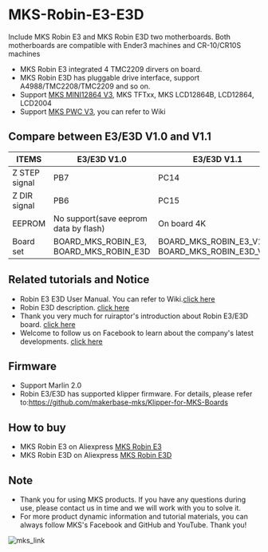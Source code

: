 # MKS-Robin-E3-E3D
Include MKS Robin E3 and MKS Robin E3D two motherboards. Both motherboards are compatible with Ender3 machines and CR-10/CR10S machines
- MKS Robin E3 integrated 4 TMC2209 dirvers on board.
- MKS Robin E3D has pluggable drive interface, support A4988/TMC2208/TMC2209 and so on.
- Support [MKS MINI12864 V3](https://makerbase.aliexpress.com/store/group/LCD/1047297_516922172.html), MKS TFTxx, MKS LCD12864B, LCD12864, LCD2004
- Support [MKS PWC V3](https://www.aliexpress.com/item/32853300039.html), you can refer to Wiki

## Compare between E3/E3D V1.0 and V1.1
| ITEMS      |  E3/E3D V1.0  | E3/E3D V1.1 |
|------------|--------------------|--------------------|
| Z STEP signal | PB7 | PC14 |
| Z DIR signal | PB6 | PC15 |
| EEPROM | No support(save eeprom data by flash) | On board 4K |
| Board set | BOARD_MKS_ROBIN_E3, BOARD_MKS_ROBIN_E3D | BOARD_MKS_ROBIN_E3_V1_1, BOARD_MKS_ROBIN_E3D_V1_1 |

## Related tutorials and Notice
- Robin E3 E3D User Manual. You can refer to Wiki.[click here](https://github.com/makerbase-mks/MKS-Robin-E3-E3D/wiki)
- Robin E3D description. [click here](https://www.youtube.com/watch?v=_x1TzdqGZdo&feature=youtu.be&tdsourcetag=s_pctim_aiomsg)
- Thank you very much for ruiraptor's introduction about Robin E3/E3D board. [click here](https://www.youtube.com/watch?v=k9A8JYxBvqE)
- Welcome to follow us on Facebook to learn about the company's latest developments. [click here](https://www.facebook.com/Makerbase.mks/)

## Firmware 
- Support Marlin 2.0 
- Robin E3/E3D has supported klipper firmware. For details, please refer to:https://github.com/makerbase-mks/Klipper-for-MKS-Boards

## How to buy
- MKS Robin E3 on Aliexpress  [MKS Robin E3](https://www.aliexpress.com/item/1005002618890320.html)
- MKS Robin E3D on Aliexpress  [MKS Robin E3D](https://www.aliexpress.com/item/4000781744682.html)

## Note
- Thank you for using MKS products. If you have any questions during use, please contact us in time and we will work with you to solve it.
- For more product dynamic information and tutorial materials, you can always follow MKS's Facebook and GitHub and YouTube. Thank you!

![mks_link](https://user-images.githubusercontent.com/12979070/149611613-c0288d8a-7e21-4163-b53e-fdc54c66bbef.png)
